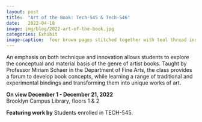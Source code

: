 ```yaml
---
layout: post
title:  "Art of the Book: Tech-545 & Tech-546"
date:   2022-04-18
image: img/blog/2022-art-of-the-book.jpg
categories: Exhibit
image-caption:  four brown pages stitched together with teal thread inside of a green box.
---
```


An emphasis on both technique and innovation allows students to explore the conceptual and material basis of the genre of artist books. Taught by Professor Miriam Schaer in the Department of Fine Arts, the class provides a forum to develop book concepts, while learning a range of traditional and experimental bindings and transforming them into unique works of art.

**On view December 1 - December 21, 2022**<br>
Brooklyn Campus Library, floors 1 & 2<br>

**Featuring work by**
Students enrolled in TECH-545.
